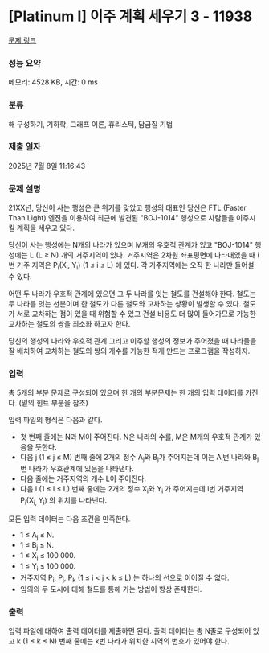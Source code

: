 # [Platinum I] 이주 계획 세우기 3 - 11938 

[문제 링크](https://www.acmicpc.net/problem/11938) 

### 성능 요약

메모리: 4528 KB, 시간: 0 ms

### 분류

해 구성하기, 기하학, 그래프 이론, 휴리스틱, 담금질 기법

### 제출 일자

2025년 7월 8일 11:16:43

### 문제 설명

<p>21XX년, 당신이 사는 행성은 큰 위기를 맞았고 행성의 대표인 당신은 FTL (Faster Than Light) 엔진을 이용하여 최근에 발견된 "BOJ-1014" 행성으로 사람들을 이주시킬 계획을 세우고 있다.</p>

<p>당신이 사는 행성에는 N개의 나라가 있으며 M개의 우호적 관계가 있고 "BOJ-1014" 행성에는 L (L ≥ N) 개의 거주지역이 있다. 거주지역은 2차원 좌표평면에 나타내었을 때 i번 거주 지역은 P<sub>i</sub>(X<sub>i</sub>, Y<sub>i</sub>) (1 ≤ i ≤ L) 에 있다. 각 거주지역에는 오직 한 나라만 들어설 수 있다.</p>

<p>어떤 두 나라가 우호적 관계에 있으면 그 두 나라를 잇는 철도를 건설해야 한다. 철도는 두 나라를 잇는 선분이며 한 철도가 다른 철도와 교차하는 상황이 발생할 수 있다. 철도가 서로 교차하는 점이 있을 때 위험할 수 있고 건설 비용도 더 많이 들어가므로 가능한 교차하는 철도의 쌍을 최소화 하고자 한다.</p>

<p>당신의 행성의 나라와 우호적 관계 그리고 이주할 행성의 정보가 주어졌을 때 나라들을 잘 배치하여 교차하는 철도의 쌍의 개수를 가능한 적게 만드는 프로그램을 작성하자.</p>

### 입력 

 <p>총 5개의 부분 문제로 구성되어 있으며 한 개의 부분문제는 한 개의 입력 데이터를 가진다. (밑의 힌트 부분을 참조)</p>

<p>입력 파일의 형식은 다음과 같다.</p>

<ul>
	<li>첫 번째 줄에는 N과 M이 주어진다. N은 나라의 수를, M은 M개의 우호적 관계가 있음을 뜻한다.</li>
	<li>다음 j (1 ≤ j ≤ M) 번째 줄에 2개의 정수 A<sub>j</sub>와 B<sub>j</sub>가 주어지는데 이는 A<sub>j</sub>번 나라와 B<sub>j</sub>번 나라가 우호관계에 있음을 나타낸다.</li>
	<li>다음 줄에는 거주지역의 개수 L이 주어진다.</li>
	<li>다음 i (1 ≤ i ≤ L) 번째 줄에는 2개의 정수 X<sub>i</sub>와 Y<sub>i </sub>가 주어지는데 i번 거주지역 P<sub>i</sub>(X<sub>i, </sub>Y<sub>i</sub>) 의 위치를 나타낸다. </li>
</ul>

<p>모든 입력 데이터는 다음 조건을 만족한다.</p>

<ul>
	<li>1 ≤ A<sub>j</sub> ≤ N.</li>
	<li>1 ≤ B<sub>j</sub> ≤ N.</li>
	<li>1 ≤ X<sub>i</sub> ≤ 100 000.</li>
	<li>1 ≤ Y<sub>i</sub> ≤ 100 000.</li>
	<li>거주지역 P<sub>i</sub>, P<sub>j</sub>, P<sub>k</sub> (1 ≤ i < j < k ≤ L) 는 하나의 선으로 이어질 수 없다.</li>
	<li>임의의 두 도시에 대해 철도를 통해 가는 방법이 항상 존재한다. </li>
</ul>

### 출력 

 <p>입력 파일에 대하여 출력 데이터를 제출하면 된다. 출력 데이터는 총 N줄로 구성되어 있고 k (1 ≤ k ≤ N) 번째 줄에는 k번 나라가 위치한 지역의 번호가 있어야 한다.</p>

